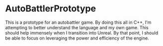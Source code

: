 # AutoBattlerPrototype
This is a prototype for an autobattler game. By doing this all in C++, I'm attempting to better understand the language and my own game. This should help immensely when I transition into Unreal. By that point, I should be able to focus on leveraging the power and efficiency of the engine.
